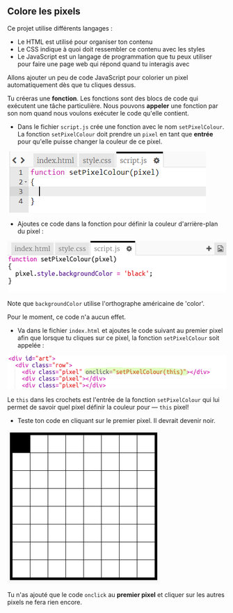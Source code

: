 ## Colore les pixels

Ce projet utilise différents langages :

+ Le HTML est utilisé pour organiser ton contenu
+ Le CSS indique à quoi doit ressembler ce contenu avec les styles
+ Le JavaScript est un langage de programmation que tu peux utiliser pour faire une page web qui répond quand tu interagis avec

Allons ajouter un peu de code JavaScript pour colorier un pixel automatiquement dès que tu cliques dessus.

Tu créeras une **fonction**. Les fonctions sont des blocs de code qui exécutent une tâche particulière. Nous pouvons **appeler** une fonction par son nom quand nous voulons exécuter le code qu'elle contient.

+ Dans le fichier `script.js` crée une fonction avec le nom `setPixelColour`. La fonction `setPixelColour` doit prendre un `pixel` en tant que **entrée** pour qu'elle puisse changer la couleur de ce pixel.

![Créer une fonction](images/create-function.png)

+ Ajoutes ce code dans la fonction pour définir la couleur d'arrière-plan du pixel :

![capture d'écran](images/pixel-art-set-pixel-colour.png)

Note que `backgroundColor` utilise l'orthographe américaine de 'color'.

Pour le moment, ce code n'a aucun effet.

+ Va dans le fichier `index.html` et ajoutes le code suivant au premier pixel afin que lorsque tu cliques sur ce pixel, la fonction `setPixelColour` soit appelée :

![capture d'écran](images/pixel-art-onclick.png)

Le `this` dans les crochets est l'entrée de la fonction `setPixelColour` qui lui permet de savoir quel pixel définir la couleur pour — `this` pixel!

+ Teste ton code en cliquant sur le premier pixel. Il devrait devenir noir.

![capture d'écran](images/pixel-art-black.png)

Tu n'as ajouté que le code `onclick` au **premier pixel** et cliquer sur les autres pixels ne fera rien encore.